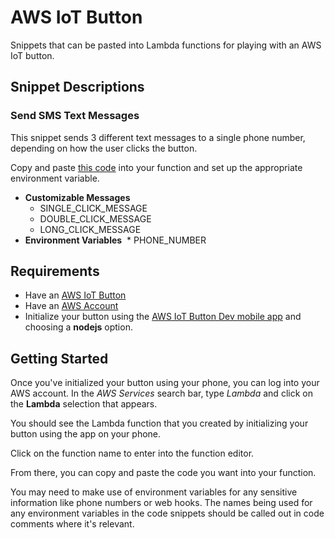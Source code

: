 # AWS IoT Button

Snippets that can be pasted into Lambda functions for playing with an AWS IoT button.

## Snippet Descriptions

### Send SMS Text Messages

This snippet sends 3 different text messages to a single phone number, depending on how the user clicks the button.

Copy and paste [this code](https://raw.githubusercontent.com/amajor/aws-iot-button/master/send_text_messages.js) into your function and set up the appropriate environment variable.

* **Customizable Messages**
  * SINGLE_CLICK_MESSAGE
  * DOUBLE_CLICK_MESSAGE
  * LONG_CLICK_MESSAGE
* **Environment Variables**
  * PHONE_NUMBER

## Requirements

* Have an [AWS IoT Button](https://aws.amazon.com/iotbutton/)
* Have an [AWS Account](https://portal.aws.amazon.com/billing/signup)
* Initialize your button using the [AWS IoT Button Dev mobile app](https://itunes.apple.com/us/app/aws-iot-button-dev/id1178216626?mt=8) and choosing a **nodejs** option.

## Getting Started

Once you've initialized your button using your phone, you can log into your AWS account. In the *AWS Services* search bar, type *Lambda* and click on the **Lambda** selection that appears.

You should see the Lambda function that you created by initializing your button using the app on your phone.

Click on the function name to enter into the function editor.

From there, you can copy and paste the code you want into your function.

You may need to make use of environment variables for any sensitive information like phone numbers or web hooks. The names being used for any environment variables in the code snippets should be called out in code comments where it's relevant.
